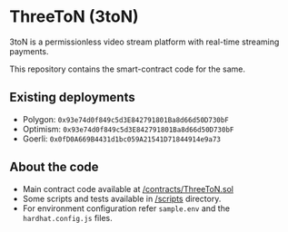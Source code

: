# ThreeToN (3toN)

3toN is a permissionless video stream platform with real-time streaming payments.

This repository contains the smart-contract code for the same.

## Existing deployments

- Polygon: `0x93e74d0f849c5d3E842791801Ba8d66d50D730bF`
- Optimism: `0x93e74d0f849c5d3E842791801Ba8d66d50D730bF`
- Goerli: `0x0fD0A669B4431d1bc059A21541D71844914e9a73`


## About the code

- Main contract code available at [/contracts/ThreeToN.sol](/contracts/ThreeToN.sol)
- Some scripts and tests available in [/scripts](/scripts) directory.
- For environment configuration refer `sample.env` and the `hardhat.config.js` files.
